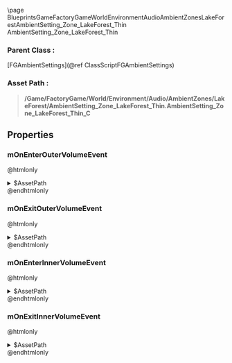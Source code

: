 \page BlueprintsGameFactoryGameWorldEnvironmentAudioAmbientZonesLakeForestAmbientSetting_Zone_LakeForest_Thin AmbientSetting_Zone_LakeForest_Thin
### Parent Class :
[FGAmbientSettings](@ref ClassScriptFGAmbientSettings)
### Asset Path :
<b><blockquote>/Game/FactoryGame/World/Environment/Audio/AmbientZones/LakeForest/AmbientSetting_Zone_LakeForest_Thin.AmbientSetting_Zone_LakeForest_Thin_C</blockquote></b>
## Properties

### mOnEnterOuterVolumeEvent
@htmlonly
<details>
 <summary>$AssetPath</summary>
<b><a href="_blueprints_game_factory_game_world_environment_audio_ambient_zones_lake_forest_play__w__env__zone__lake__forest__day__night__mono.html"><blockquote>Play_W_Env_Zone_Lake_Forest_Day_Night_Mono</blockquote></a></b>
</details>
@endhtmlonly

### mOnExitOuterVolumeEvent
@htmlonly
<details>
 <summary>$AssetPath</summary>
<b><a href="_blueprints_game_factory_game_world_environment_audio_ambient_zones_lake_forest_stop__w__env__zone__lake__forest__day__night__mono.html"><blockquote>Stop_W_Env_Zone_Lake_Forest_Day_Night_Mono</blockquote></a></b>
</details>
@endhtmlonly

### mOnEnterInnerVolumeEvent
@htmlonly
<details>
 <summary>$AssetPath</summary>
<b><a href="_blueprints_game_factory_game_world_environment_audio_ambient_zones_lake_forest_play__w__env__zone__lake__forest__day__night__multichannel.html"><blockquote>Play_W_Env_Zone_Lake_Forest_Day_Night_Multichannel</blockquote></a></b>
</details>
@endhtmlonly

### mOnExitInnerVolumeEvent
@htmlonly
<details>
 <summary>$AssetPath</summary>
<b><a href="_blueprints_game_factory_game_world_environment_audio_ambient_zones_lake_forest_stop__w__env__zone__lake__forest__day__night__multichannel.html"><blockquote>Stop_W_Env_Zone_Lake_Forest_Day_Night_Multichannel</blockquote></a></b>
</details>
@endhtmlonly

